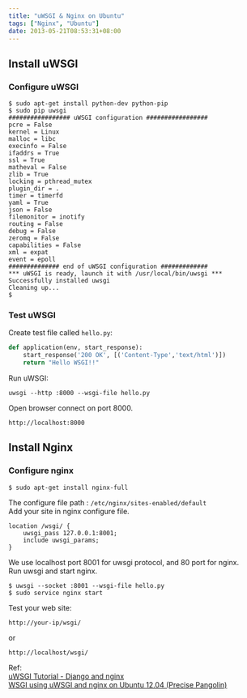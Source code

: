 ```yaml
---
title: "uWSGI & Nginx on Ubuntu"
tags: ["Nginx", "Ubuntu"]
date: 2013-05-21T08:53:31+08:00
---
```


## Install uWSGI

### Configure uWSGI

```
$ sudo apt-get install python-dev python-pip  
$ sudo pip uwsgi  
################# uWSGI configuration #################  
pcre = False  
kernel = Linux  
malloc = libc  
execinfo = False  
ifaddrs = True  
ssl = True  
matheval = False  
zlib = True  
locking = pthread_mutex  
plugin_dir = .  
timer = timerfd  
yaml = True  
json = False  
filemonitor = inotify  
routing = False  
debug = False  
zeromq = False  
capabilities = False  
xml = expat  
event = epoll  
############## end of uWSGI configuration #############  
*** uWSGI is ready, launch it with /usr/local/bin/uwsgi ***  
Successfully installed uwsgi  
Cleaning up...  
$  
```

### Test uWSGI

Create test file called `hello.py`:   

```python
def application(env, start_response):  
    start_response('200 OK', [('Content-Type','text/html')])  
    return "Hello WSGI!!"  
```

Run uWSGI:  

    uwsgi --http :8000 --wsgi-file hello.py  

Open browser connect on port 8000.  

    http://localhost:8000


## Install Nginx

### Configure nginx

    $ sudo apt-get install nginx-full  

The configure file path : `/etc/nginx/sites-enabled/default`  
Add your site in nginx configure file.  

```
location /wsgi/ {
    uwsgi_pass 127.0.0.1:8001;
    include uwsgi_params;
}  
```

We use localhost port 8001 for uwsgi protocol, and 80 port for nginx.  
Run uwsgi and start nginx.  

```
$ uwsgi --socket :8001 --wsgi-file hello.py  
$ sudo service nginx start  
```

Test your web site:  

    http://your-ip/wsgi/  

or

    http://localhost/wsgi/

Ref:  
[uWSGI Tutorial - Django and nginx](https://github.com/unbit/uwsgi-docs/blob/master/tutorials/Django_and_nginx.rst)  
[WSGI using uWSGI and nginx on Ubuntu 12.04 (Precise Pangolin)](https://library.linode.com/web-servers/nginx/python-uwsgi/ubuntu-12.04-precise-pangolin)

